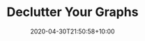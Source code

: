 ---
categories:
- ''
date: '2020-04-30T21:50:58+10:00'
draft: true
image: ''
title: Declutter Your Graphs
---